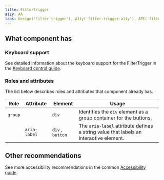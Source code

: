 ```yaml
---
title: FilterTrigger
a11y: AA
tabs: Design('filter-trigger'), A11y('filter-trigger-a11y'), API('filter-trigger-api'), Example('filter-trigger-code'), Changelog('filter-trigger-changelog')
---
```


## What component has

### Keyboard support

See detailed information about the keyboard support for the FilterTrigger in the [Keyboard control guide](/core-principles/a11y/a11y-keyboard#any_other_controls_filtertrigger_pills_tabline_i_pr).

### Roles and attributes

The list below describes roles and attributes that component already has.

| Role     | Attribute    | Element             | Usage                                                                                                             |
| -------- | ------------ | ------------------- | ----------------------------------------------------------------------------------------------------------------- |
| `group`  |              | `div`               | Identifies the `div` element as a group container for the buttons.                                                |
|          | `aria-label` | `div` , `button`    | The `aria-label` attribute defines a string value that labels an interactive element.                             |

## Other recommendations

See more accessibility recommendations in the common [Accessibility guide](/core-principles/a11y/a11y).

<!--@include: ./filter-trigger-a11y-report.md-->
